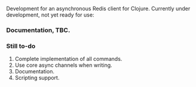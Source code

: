 Development for an asynchronous Redis client for Clojure.  Currently under development, not yet ready for use:

### Documentation, TBC.

### Still to-do

1. Complete implementation of all commands.
2. Use core async channels when writing.
3. Documentation.
4. Scripting support.
